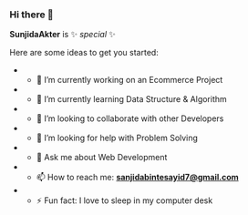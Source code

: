 ### Hi there 👋


**SunjidaAkter** is ✨ _special_ ✨

Here are some ideas to get you started:

* - 🔭 I’m currently working on an Ecommerce Project
* - 🌱 I’m currently learning Data Structure & Algorithm
* - 👯 I’m looking to collaborate with other Developers
* - 🤔 I’m looking for help with Problem Solving
* - 💬 Ask me about Web Development
* - 📫 How to reach me: **sanjidabintesayid7@gmail.com**
* - ⚡ Fun fact: I love to sleep in my computer desk

